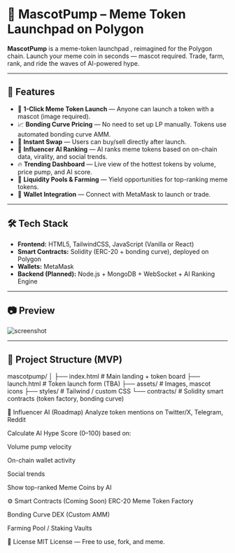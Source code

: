 # 🐸 MascotPump – Meme Token Launchpad on Polygon

**MascotPump** is a meme-token launchpad , reimagined for the Polygon chain. Launch your meme coin in seconds — mascot required. Trade, farm, rank, and ride the waves of AI-powered hype.

---

## 🚀 Features

- 🎨 **1-Click Meme Token Launch** — Anyone can launch a token with a mascot (image required).
- 📈 **Bonding Curve Pricing** — No need to set up LP manually. Tokens use automated bonding curve AMM.
- 🔄 **Instant Swap** — Users can buy/sell directly after launch.
- 🧠 **Influencer AI Ranking** — AI ranks meme tokens based on on-chain data, virality, and social trends.
- 🔥 **Trending Dashboard** — Live view of the hottest tokens by volume, price pump, and AI score.
- 🧺 **Liquidity Pools & Farming** — Yield opportunities for top-ranking meme tokens.
- 🦊 **Wallet Integration** — Connect with MetaMask to launch or trade.

---

## 🛠 Tech Stack

- **Frontend:** HTML5, TailwindCSS, JavaScript (Vanilla or React)
- **Smart Contracts:** Solidity (ERC-20 + bonding curve), deployed on Polygon
- **Wallets:** MetaMask
- **Backend (Planned):** Node.js + MongoDB + WebSocket + AI Ranking Engine

---

## 📷 Preview

![screenshot](preview.jpg) <!-- Add your own screenshot later -->

---

## 🚧 Project Structure (MVP)

mascotpump/
│
├── index.html # Main landing + token board
├── launch.html # Token launch form (TBA)
├── assets/ # Images, mascot icons
├── styles/ # Tailwind / custom CSS
└── contracts/ # Solidity smart contracts (token factory, bonding curve)

🧠 Influencer AI (Roadmap)
Analyze token mentions on Twitter/X, Telegram, Reddit

Calculate AI Hype Score (0–100) based on:

Volume pump velocity

On-chain wallet activity

Social trends

Show top-ranked Meme Coins by AI

⚙️ Smart Contracts (Coming Soon)
ERC-20 Meme Token Factory

Bonding Curve DEX (Custom AMM)

Farming Pool / Staking Vaults

📜 License
MIT License — Free to use, fork, and meme.
